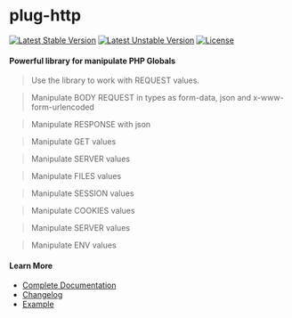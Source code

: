 # plug-http

[![Latest Stable Version](https://poser.pugx.org/erandir/plug-http/v/stable)](https://packagist.org/packages/erandir/plug-http)
[![Latest Unstable Version](https://poser.pugx.org/erandir/plug-http/v/unstable)](https://packagist.org/packages/erandir/plug-http)
[![License](https://poser.pugx.org/erandir/plug-http/license)](https://packagist.org/packages/erandir/plug-http)

#### Powerful library for manipulate PHP Globals

> Use the library to work with REQUEST values.

> Manipulate BODY REQUEST in types as form-data, json and x-www-form-urlencoded

> Manipulate RESPONSE with json

> Manipulate GET values

> Manipulate SERVER values

> Manipulate FILES values

> Manipulate SESSION values

> Manipulate COOKIES values

> Manipulate SERVER values

> Manipulate ENV values

#### Learn More

* <a href="https://github.com/erandirjunior/plug-http/blob/master/doc/installation.md">Complete Documentation</a>
* <a href="https://github.com/erandirjunior/plug-http/blob/master/doc/changelog.md">Changelog</a>
* <a href="https://github.com/erandirjunior/plug-http/tree/master/example">Example</a>